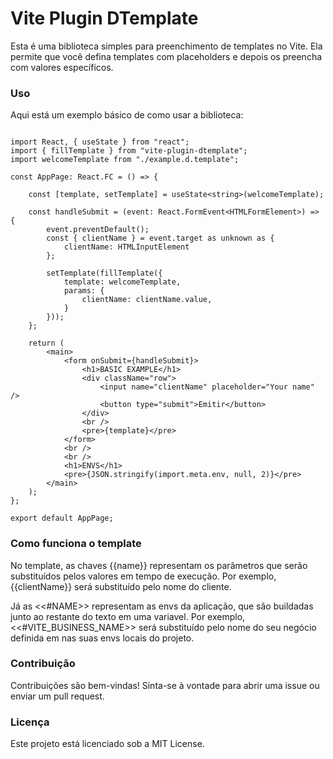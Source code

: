 # Vite Plugin DTemplate
Esta é uma biblioteca simples para preenchimento de templates no Vite. Ela permite que você defina templates com placeholders e depois os preencha com valores específicos.

### Uso
Aqui está um exemplo básico de como usar a biblioteca:

```tsx

import React, { useState } from "react";
import { fillTemplate } from "vite-plugin-dtemplate";
import welcomeTemplate from "./example.d.template";

const AppPage: React.FC = () => {

    const [template, setTemplate] = useState<string>(welcomeTemplate);

    const handleSubmit = (event: React.FormEvent<HTMLFormElement>) => {
        event.preventDefault();
        const { clientName } = event.target as unknown as {
            clientName: HTMLInputElement
        };

        setTemplate(fillTemplate({
            template: welcomeTemplate,
            params: {
                clientName: clientName.value,
            }
        }));
    };

    return (
        <main>
            <form onSubmit={handleSubmit}>
                <h1>BASIC EXAMPLE</h1>
                <div className="row">
                    <input name="clientName" placeholder="Your name" />
                    <button type="submit">Emitir</button>
                </div>
                <br />
                <pre>{template}</pre>
            </form>
            <br />
            <br />
            <h1>ENVS</h1>
            <pre>{JSON.stringify(import.meta.env, null, 2)}</pre>
        </main>
    );
};

export default AppPage;
```

### Como funciona o template
No template, as chaves {{name}} representam os parâmetros que serão substituídos pelos valores em tempo de execução. Por exemplo, {{clientName}} será substituído pelo nome do cliente.

Já as <<#NAME>> representam as envs da aplicação, que são buildadas junto ao restante do texto em uma variavel. Por exemplo, <<#VITE_BUSINESS_NAME>> será substituído pelo nome do seu negócio definida em nas suas envs locais do projeto.

### Contribuição
Contribuições são bem-vindas! Sinta-se à vontade para abrir uma issue ou enviar um pull request.

### Licença
Este projeto está licenciado sob a MIT License.
